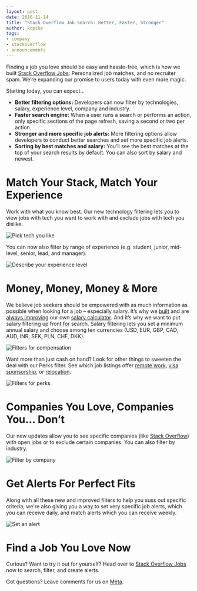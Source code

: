 ```yaml
---
layout: post
date: 2016-11-14
title: "Stack Overflow Job Search: Better, Faster, Stronger"
author: kcpike
tags: 
- company
- stackoverflow
- announcements
---
```


Finding a job you love should be easy and hassle-free, which is how we built [Stack Overflow Jobs](http://stackoverflow.com/jobs): Personalized job matches, and no recruiter spam. We’re expanding our promise to users today with even more magic.

Starting today, you can expect...

* **Better filtering options:** Developers can now filter by technologies, salary, experience level, company and industry. 
* **Faster search engine:** When a user runs a search or performs an action, only specific sections of the page refresh, saving a second or two per action.
* **Stronger and more specific job alerts:** More filtering options allow developers to conduct better searches and set more specific job alerts. 
* **Sorting by best matches and salary:** You’ll see the best matches at the top of your search results by default. You can also sort by salary and newest.

# Match Your Stack, Match Your Experience

Work with what you know best. Our new technology filtering lets you to view jobs with tech you want to work with and exclude jobs with tech you dislike.

![Pick tech you like](https://i.stack.imgur.com/rhyKl.png)

You can now also filter by range of experience (e.g. student, junior, mid-level, senior, lead, and manager).

![Describe your experience level](https://i.stack.imgur.com/Vhq3l.png)

# Money, Money, Money & More

We believe job seekers should be empowered with as much information as possible when looking for a job – especially salary. It’s why we [built](https://stackoverflow.blog/2016/07/salary-transparency/) and are [always improving](http://stackoverflow.blog/2016/10/international-salaries/) our own [salary calculator](https://stackoverflow.com/company/salary/calculator). And it’s why we want to put salary filtering up front for search. Salary filtering lets you set a minimum annual salary and choose among ten currencies (USD, EUR, GBP, CAD, AUD, INR, SEK, PLN, CHF, DKK).  

![Filters for compensation](https://i.stack.imgur.com/FIq43.png)

Want more than just cash on hand? Look for other things to sweeten the deal with our Perks filter. See which job listings offer [remote work](http://stackoverflow.com/jobs?r=true), [visa sponsorship](http://stackoverflow.com/jobs?v=true), or [relocation](http://stackoverflow.com/jobs?t=true).

![Filters for perks](https://i.stack.imgur.com/spfsz.png)

# Companies You Love, Companies You… Don’t

Our new updates allow you to see specific companies (like [Stack Overflow](http://stackoverflow.com/jobs?cl=Stack+Overflow)) with open jobs or to exclude certain companies. You can also filter by industry.

![Filter by company](https://i.stack.imgur.com/tCeLZ.png)

# Get Alerts For Perfect Fits

Along with all these new and improved filters to help you suss out specific criteria, we're also giving you a way to set very specific job alerts, which you can receive daily, and match alerts which you can receive weekly.

![Set an alert](https://i.stack.imgur.com/wBmYM.png)

# Find a Job You Love Now

Curious? Want to try it out for yourself? Head over to [Stack Overflow Jobs](http://stackoverflow.com/jobs) now to search, filter, and create alerts. 

Got questions? Leave comments for us on [Meta](http://meta.stackoverflow.com/).
